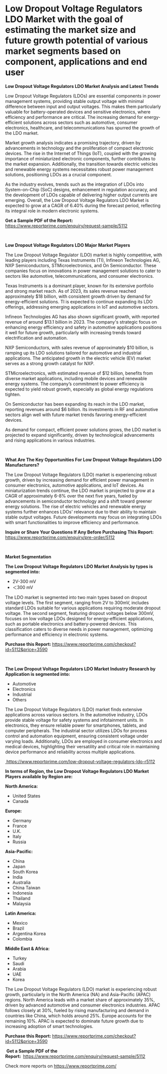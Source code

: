 <p><h1>Low Dropout Voltage Regulators LDO Market with the goal of estimating the market size and future growth potential of various market segments based on component, applications and end user</h1></p><p><strong>Low Dropout Voltage Regulators LDO Market Analysis and Latest Trends</strong></p>
<p><p>Low Dropout Voltage Regulators (LDOs) are essential components in power management systems, providing stable output voltage with minimal difference between input and output voltages. This makes them particularly valuable for battery-operated devices and sensitive electronics, where efficiency and performance are critical. The increasing demand for energy-efficient solutions across sectors such as automotive, consumer electronics, healthcare, and telecommunications has spurred the growth of the LDO market.</p><p>Market growth analysis indicates a promising trajectory, driven by advancements in technology and the proliferation of compact electronic devices. The rise in the Internet of Things (IoT), coupled with the growing importance of miniaturized electronic components, further contributes to the market expansion. Additionally, the transition towards electric vehicles and renewable energy systems necessitates robust power management solutions, positioning LDOs as a crucial component.</p><p>As the industry evolves, trends such as the integration of LDOs into System-on-Chip (SoC) designs, enhancement in regulation accuracy, and the development of LDOs capable of delivering higher output currents are emerging. Overall, the Low Dropout Voltage Regulators LDO Market is expected to grow at a CAGR of 6.40% during the forecast period, reflecting its integral role in modern electronic systems.</p></p>
<p><strong>Get a Sample PDF of the Report:&nbsp;</strong> <a href="https://www.reportprime.com/enquiry/request-sample/5112?utm_campaign=2278&utm_medium=2&utm_source=Github&utm_content=ia&utm_term=19032025&utm_id=low-dropout-voltage-regulators-ldo">https://www.reportprime.com/enquiry/request-sample/5112</a></p>
<p>&nbsp;</p>
<p><strong>Low Dropout Voltage Regulators LDO Major Market Players</strong></p>
<p><p>The Low Dropout Voltage Regulator (LDO) market is highly competitive, with leading players including Texas Instruments (TI), Infineon Technologies AG, NXP Semiconductors, STMicroelectronics, and On Semiconductor. These companies focus on innovations in power management solutions to cater to sectors like automotive, telecommunications, and consumer electronics.</p><p>Texas Instruments is a dominant player, known for its extensive portfolio and strong market reach. As of 2023, its sales revenue reached approximately $18 billion, with consistent growth driven by demand for energy-efficient solutions. TI is expected to continue expanding its LDO offerings, addressing emerging applications in IoT and automotive sectors.</p><p>Infineon Technologies AG has also shown significant growth, with reported revenue of around $13.1 billion in 2023. The company's strategic focus on enhancing energy efficiency and safety in automotive applications positions it well for future growth, particularly with increasing trends toward electrification and automation.</p><p>NXP Semiconductors, with sales revenue of approximately $10 billion, is ramping up its LDO solutions tailored for automotive and industrial applications. The anticipated growth in the electric vehicle (EV) market serves as a strong growth catalyst for NXP.</p><p>STMicroelectronics, with estimated revenue of $12 billion, benefits from diverse market applications, including mobile devices and renewable energy systems. The company’s commitment to power efficiency is expected to yield robust growth, especially as global energy regulations tighten.</p><p>On Semiconductor has been expanding its reach in the LDO market, reporting revenues around $6 billion. Its investments in RF and automotive sectors align well with future market trends favoring energy-efficient devices. </p><p>As demand for compact, efficient power solutions grows, the LDO market is projected to expand significantly, driven by technological advancements and rising applications in various industries.</p></p>
<p>&nbsp;</p>
<p><strong>What Are The Key Opportunities For Low Dropout Voltage Regulators LDO Manufacturers?</strong></p>
<p><p>The Low Dropout Voltage Regulators (LDO) market is experiencing robust growth, driven by increasing demand for efficient power management in consumer electronics, automotive applications, and IoT devices. As miniaturization trends continue, the LDO market is projected to grow at a CAGR of approximately 6-8% over the next five years, fueled by advancements in semiconductor technology and a shift toward greener energy solutions. The rise of electric vehicles and renewable energy systems further enhances LDOs' relevance due to their ability to maintain stable output voltages. Future developments may focus on integrating LDOs with smart functionalities to improve efficiency and performance.</p></p>
<p><strong>Inquire or Share Your Questions If Any Before Purchasing This Report:</strong> <a href="https://www.reportprime.com/enquiry/pre-order/5112?utm_campaign=2278&utm_medium=2&utm_source=Github&utm_content=ia&utm_term=19032025&utm_id=low-dropout-voltage-regulators-ldo">https://www.reportprime.com/enquiry/pre-order/5112</a></p>
<p>&nbsp;</p>
<p><strong>Market Segmentation</strong></p>
<p><strong>The Low Dropout Voltage Regulators LDO Market Analysis by types is segmented into:</strong></p>
<p><ul><li>2V-300 mV</li><li>＜300 mV</li></ul></p>
<p><p>The LDO market is segmented into two main types based on dropout voltage levels. The first segment, ranging from 2V to 300mV, includes standard LDOs suitable for various applications requiring moderate dropout voltage. The second segment, featuring dropout voltages below 300mV, focuses on low voltage LDOs designed for energy-efficient applications, such as portable electronics and battery-powered devices. This classification caters to diverse needs in power management, optimizing performance and efficiency in electronic systems.</p></p>
<p><strong>Purchase this Report:&nbsp;</strong><a href="https://www.reportprime.com/checkout?id=5112&price=3590&utm_campaign=2278&utm_medium=2&utm_source=Github&utm_content=ia&utm_term=19032025&utm_id=low-dropout-voltage-regulators-ldo">https://www.reportprime.com/checkout?id=5112&price=3590</a></p>
<p>&nbsp;</p>
<p><strong>The Low Dropout Voltage Regulators LDO Market Industry Research by Application is segmented into:</strong></p>
<p><ul><li>Automotive</li><li>Electronics</li><li>Industrial</li><li>Others</li></ul></p>
<p><p>The Low Dropout Voltage Regulators (LDO) market finds extensive applications across various sectors. In the automotive industry, LDOs provide stable voltage for safety systems and infotainment units. In electronics, they ensure reliable power for smartphones, tablets, and computer peripherals. The industrial sector utilizes LDOs for process control and automation equipment, ensuring consistent voltage under varying loads. Additionally, LDOs are employed in consumer electronics and medical devices, highlighting their versatility and critical role in maintaining device performance and reliability across multiple applications.</p></p>
<p><a href="https://www.reportprime.com/low-dropout-voltage-regulators-ldo-r5112?utm_campaign=2278&utm_medium=2&utm_source=Github&utm_content=ia&utm_term=19032025&utm_id=low-dropout-voltage-regulators-ldo">&nbsp;https://www.reportprime.com/low-dropout-voltage-regulators-ldo-r5112</a></p>
<p><strong>In terms of Region, the Low Dropout Voltage Regulators LDO Market Players available by Region are:</strong></p>
<p>
    <p> <strong> North America: </strong>
        <ul>
            <li>United States</li>
            <li>Canada</li>
        </ul>
        </p> 
    <p> <strong> Europe: </strong>
        <ul>
            <li>Germany</li>
            <li>France</li>
            <li>U.K.</li>
            <li>Italy</li>
            <li>Russia</li>
        </ul>
        </p> 
    <p> <strong> Asia-Pacific: </strong>
        <ul>
            <li>China</li>
            <li>Japan</li>
            <li>South Korea</li>
            <li>India</li>
            <li>Australia</li>
            <li>China Taiwan</li>
            <li>Indonesia</li>
            <li>Thailand</li>
            <li>Malaysia</li>
        </ul>
        </p> 
    <p> <strong> Latin America: </strong>
        <ul>
            <li>Mexico</li>
            <li>Brazil</li>
            <li>Argentina Korea</li>
            <li>Colombia</li>
        </ul>
        </p> 
    <p> <strong> Middle East & Africa: </strong>
        <ul>
            <li>Turkey</li>
            <li>Saudi</li>
            <li>Arabia</li>
            <li>UAE</li>
            <li>Korea</li>
        </ul>
    </p>
    </p>
<p><p>The Low Dropout Voltage Regulators (LDO) market is experiencing robust growth, particularly in the North America (NA) and Asia-Pacific (APAC) regions. North America leads with a market share of approximately 35%, driven by advanced automotive and consumer electronics industries. APAC follows closely at 30%, fueled by rising manufacturing and demand in countries like China, which holds around 25%. Europe accounts for the remaining 10%. APAC is expected to dominate future growth due to increasing adoption of smart technologies.</p></p>
<p><strong>Purchase this Report: </strong><a href="https://www.reportprime.com/checkout?id=5112&price=3590&utm_campaign=2278&utm_medium=2&utm_source=Github&utm_content=ia&utm_term=19032025&utm_id=low-dropout-voltage-regulators-ldo">https://www.reportprime.com/checkout?id=5112&price=3590</a></p>
<p>&nbsp;<strong>Get a Sample PDF of the Report:&nbsp;&nbsp;</strong><a href="https://www.reportprime.com/enquiry/request-sample/5112?utm_campaign=2278&utm_medium=2&utm_source=Github&utm_content=ia&utm_term=19032025&utm_id=low-dropout-voltage-regulators-ldo">https://www.reportprime.com/enquiry/request-sample/5112</a></p>
<p><strong></strong></p>
<p>Check more reports on <a href="https://www.reportprime.com/?utm_campaign=2278&utm_medium=2&utm_source=Github&utm_content=ia&utm_term=19032025&utm_id=low-dropout-voltage-regulators-ldo">https://www.reportprime.com/</a></p>